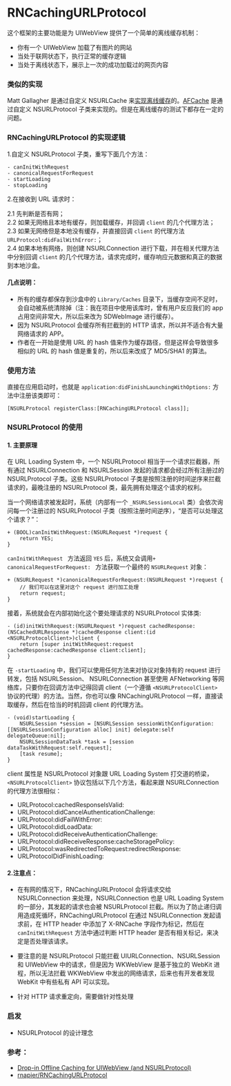 # RNCachingURLProtocol


这个框架的主要功能是为 UIWebView 提供了一个简单的离线缓存机制：

- 你有一个 UIWebView 加载了有图片的网站
- 当处于联网状态下，执行正常的缓存逻辑
- 当处于离线状态下，展示上一次的成功加载过的网页内容

### 类似的实现
Matt Gallagher 是通过自定义 NSURLCache 来[实现离线缓存](http://cocoawithlove.com/2010/09/substituting-local-data-for-remote.html)的。[AFCache](https://github.com/artifacts/AFCache) 是通过自定义 NSURLProtocol 子类来实现的。但是在离线缓存的测试下都存在一定的问题。

### RNCachingURLProtocol 的实现逻辑

1.自定义 NSURLProtocol 子类，重写下面几个方法：

```
- canInitWithRequest
- canonicalRequestForRequest
- startLoading
- stopLoading
```

2.在接收到 URL 请求时：

2.1 先判断是否有网；  
2.2 如果无网络且本地有缓存，则加载缓存，并回调 `client` 的几个代理方法；       
2.3 如果无网络但是本地没有缓存，并直接回调 `client` 的代理方法 `URLProtocol:didFailWithError:`；     
2.4 如果本地有网络，则创建 NSURLConnection 进行下载，并在相关代理方法中分别回调 `client` 的几个代理方法，请求完成时，缓存响应元数据和真正的数据到本地沙盒。

#### 几点说明：

- 所有的缓存都保存到沙盒中的 `Library/Caches` 目录下，当缓存空间不足时，会自动被系统清除掉（注：我在项目中使用该库时，曾有用户反应我们的 app 占用空间非常大，所以后来改为 SDWebImage 进行缓存）。
- 因为 NSURLProtocol 会缓存所有拦截到的 HTTP 请求，所以并不适合有大量网络请求的 APP。
- 作者在一开始是使用 URL 的 hash 值来作为缓存路径，但是这样会导致很多相似的 URL 的 hash 值是重复的，所以后来改成了 MD5/SHA1 的算法。

### 使用方法

直接在应用启动时，也就是 `application:didFinishLaunchingWithOptions:` 方法中注册该类即可：

```
[NSURLProtocol registerClass:[RNCachingURLProtocol class]];
```

### NSURLProtocol 的使用

#### 1. 主要原理

在 URL Loading System 中，一个 NSURLProtocol 相当于一个请求拦截器，所有通过 NSURLConnection 和 NSURLSession 发起的请求都会经过所有注册过的 NSURLProtocol 子类。这些 NSURLProtocol 子类是按照注册的时间逆序来拦截请求的，最晚注册的 NSURLProtocol 类，最先拥有处理这个请求的权利。

当一个网络请求被发起时，系统（内部有一个 `_NSURLSessionLocal` 类）会依次询问每一个注册过的 NSURLProtocol 子类（按照注册时间逆序），“是否可以处理这个请求？”：
```
+ (BOOL)canInitWithRequest:(NSURLRequest *)request {
	return YES;
}
```

`canInitWithRequest ` 方法返回 `YES` 后，系统又会调用`+ canonicalRequestForRequest: ` 方法获取一个最终的 `NSURLRequest` 对象：
```
+ (NSURLRequest *)canonicalRequestForRequest:(NSURLRequest *)request {
	// 我们可以在这里对这个 request 进行加工处理
	return request;
}
```

接着，系统就会在内部初始化这个要处理请求的 NSURLProtocol 实体类:
```
- (id)initWithRequest:(NSURLRequest *)request cachedResponse:(NSCachedURLResponse *)cachedResponse client:(id <NSURLProtocolClient>)client {
	return [super initWithRequest:request cachedResponse:cachedResponse client:client];
}
```

在 `-startLoading` 中，我们可以使用任何方法来对协议对象持有的 request 进行转发，包括 NSURLSession、 NSURLConnection 甚至使用 AFNetworking 等网络库，只要你在回调方法中记得回调 client（一个遵循 `<NSURLProtocolClient>` 协议的代理）的方法。当然，你也可以像 RNCachingURLProtocol 一样，直接读取缓存，然后在恰当的时机回调 client 的代理方法。
```
- (void)startLoading {
	NSURLSession *session = [NSURLSession sessionWithConfiguration:[[NSURLSessionConfiguration alloc] init] delegate:self delegateQueue:nil];
	NSURLSessionDataTask *task = [session dataTaskWithRequest:self.request];
	[task resume];
}
```

client 属性是 NSURLProtocol 对象跟 URL Loading System 打交道的桥梁，`<NSURLProtocolClient>` 协议包括以下几个方法，看起来跟 NSURLConnection 的代理方法很相似：

- URLProtocol:cachedResponseIsValid:
- URLProtocol:didCancelAuthenticationChallenge:
- URLProtocol:didFailWithError:
- URLProtocol:didLoadData:
- URLProtocol:didReceiveAuthenticationChallenge:
- URLProtocol:didReceiveResponse:cacheStoragePolicy:
- URLProtocol:wasRedirectedToRequest:redirectResponse:
- URLProtocolDidFinishLoading:



#### 2.注意点：

- 在有网的情况下，RNCachingURLProtocol 会将请求交给 NSURLConnection 来处理，NSURLConnection 也是 URL Loading System 的一部分，其发起的请求也会被 NSURLProtocol 拦截。所以为了防止递归调用造成死循环，RNCachingURLProtocol 在通过 NSURLConnection 发起请求前，在 HTTP header 中添加了 X-RNCache 字段作为标记，然后在 `canInitWithRequest` 方法中通过判断 HTTP header 是否有相关标记，来决定是否处理该请求。


- 要注意的是 NSURLProtocol 只能拦截 UIURLConnection、NSURLSession 和 UIWebView 中的请求，但是因为 WKWebView 是基于独立的 WebKit 进程，所以无法拦截 WKWebView 中发出的网络请求，后来也有开发者发现 WebKit 中有些私有 API 可以实现。

- 针对 HTTP 请求重定向，需要做针对性处理

### 启发

- NSURLProtocol 的设计理念

### 参考：
- [Drop-in Offline Caching for UIWebView (and NSURLProtocol)](http://robnapier.net/offline-uiwebview-nsurlprotocol)
- [rnapier/RNCachingURLProtocol](https://github.com/rnapier/RNCachingURLProtocol)